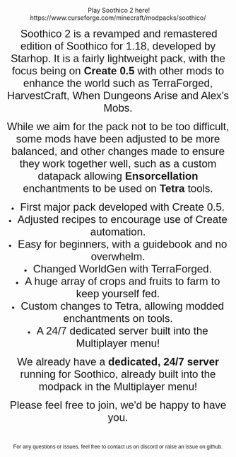 <p style="text-align: center;">&nbsp;Play Soothico 2 here! https://www.curseforge.com/minecraft/modpacks/soothico/</p>

<p style="text-align: center;">&nbsp;<span style="font-size: 24px; font-family: tahoma, arial, helvetica, sans-serif;">Soothico 2 is a revamped and remastered edition of Soothico for 1.18, developed by Starhop. It is a fairly lightweight pack, with the focus being on <strong>Create 0.5</strong> with other mods to enhance the world such as TerraForged, HarvestCraft, When Dungeons Arise and Alex's Mobs.</span></p>
<p style="text-align: center;"><span style="font-size: 24px; font-family: tahoma, arial, helvetica, sans-serif;">While we aim for the pack not to be too difficult, some mods have been adjusted to be more balanced, and other changes made to ensure they work together well, such as a custom datapack allowing&nbsp;<strong>Ensorcellation</strong> enchantments to be used on&nbsp;<strong>Tetra</strong> tools.</span></p>

<li style="text-align: center;"><span style="font-size: 24px; font-family: tahoma, arial, helvetica, sans-serif;">First major pack developed with Create 0.5.</span></li>
<li style="text-align: center;"><span style="font-size: 24px; font-family: tahoma, arial, helvetica, sans-serif;">Adjusted recipes to encourage use of Create automation.</span></li>
<li style="text-align: center;"><span style="font-size: 24px; font-family: tahoma, arial, helvetica, sans-serif;">Easy for beginners, with a guidebook and no overwhelm.</span></li>
<li style="text-align: center;"><span style="font-size: 24px; font-family: tahoma, arial, helvetica, sans-serif;">Changed WorldGen with TerraForged.</span></li>
<li style="text-align: center;"><span style="font-size: 24px; font-family: tahoma, arial, helvetica, sans-serif;">A huge array of crops and fruits to farm to keep yourself fed.</span></li>
<li style="text-align: center;"><span style="font-size: 24px; font-family: tahoma, arial, helvetica, sans-serif;">Custom changes to Tetra, allowing modded enchantments on tools.</span><span style="font-size: 24px;"><strong><span style="font-family: tahoma, arial, helvetica, sans-serif;"><br /></span></strong></span></li>
<li style="text-align: center;"><span style="font-size: 24px; font-family: tahoma, arial, helvetica, sans-serif;">A 24/7 dedicated server built into the Multiplayer menu!</span></li>
</ul>


<p style="text-align: center;"><span style="font-size: 24px; font-family: tahoma, arial, helvetica, sans-serif;">We already have a&nbsp;<strong>dedicated, 24/7 server</strong> running for Soothico, already built into the modpack in the Multiplayer menu!</span></p>
<p style="text-align: center;"><span style="font-size: 24px; font-family: tahoma, arial, helvetica, sans-serif;">Please feel free to join, we'd be happy to have you.</span></p>
<p style="text-align: center;">&nbsp;</p>
<p style="text-align: center;"><span style="font-size: 12px; font-family: tahoma, arial, helvetica, sans-serif;">For any questions or issues, feel free to contact us on discord or raise an issue on github.</span></p>
